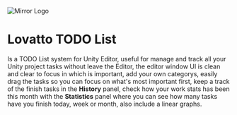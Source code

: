 ![Mirror Logo](https://i.imgur.com/SC4Awhr.png)
# Lovatto TODO List

Is a TODO List system for Unity Editor, useful for manage and track all your Unity project tasks without leave the Editor,
the editor window UI is clean and clear to focus in which is important, add your own categorys, easily drag the tasks so you can focus on what's most important first,
keep a track of the finish tasks in the **History** panel, check how your work stats has been this month with the **Statistics** panel where you can see how many tasks have you finish today, week or month, also include a linear graphs.
